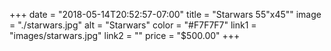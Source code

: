 +++
date = "2018-05-14T20:52:57-07:00"
title = "Starwars 55\"x45\""
image = "./starwars.jpg"
alt = "Starwars"
color = "#F7F7F7"
link1 = "images/starwars.jpg"
link2 = ""
price = "$500.00"
+++

